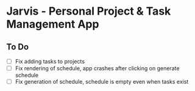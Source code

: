 # Jarvis - Personal Project & Task Management App

## To Do

- [ ] Fix adding tasks to projects
- [ ] Fix rendering of schedule, app crashes after clicking on generate schedule
- [ ] Fix generation of schedule, schedule is empty even when tasks exist